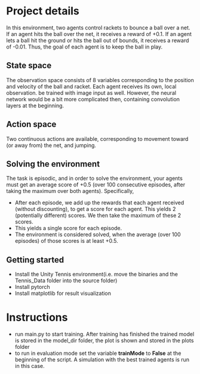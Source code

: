 # Project details
In this environment, two agents control rackets to bounce a ball over a net. If an agent hits the ball over the net, it receives a reward of +0.1. If an agent lets a ball hit the ground or hits the ball out of bounds, it receives a reward of -0.01. Thus, the goal of each agent is to keep the ball in play.

## State space
The observation space consists of 8 variables corresponding to the position and velocity of the ball and racket. Each agent receives its own, local observation.
be trained with image input as well. However, the neural network would be a bit more complicated then, containing convolution layers at the beginning.
## Action space
Two continuous actions are available, corresponding to movement toward (or away from) the net, and jumping.
## Solving the environment
The task is episodic, and in order to solve the environment, your agents must get an average score of +0.5 (over 100 consecutive episodes, after taking the maximum over both agents). Specifically,
* After each episode, we add up the rewards that each agent received (without discounting), to get a score for each agent. This yields 2 (potentially different) scores. We then take the maximum of these 2 scores.
* This yields a single score for each episode.
* The environment is considered solved, when the average (over 100 episodes) of those scores is at least +0.5.
## Getting started
* Install the Unity Tennis environment(i.e. move the binaries and the Tennis_Data folder into the source folder)
* Install pytorch
* Install matplotlib for result visualization
# Instructions
* run main.py to start training. After training has finished the trained model is stored in the model_dir folder, the plot is shown and stored in the plots folder
* to run in evaluation mode set the variable **trainMode** to **False** at the beginning of the script. A simulation with the best trained agents is run in this case.
